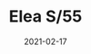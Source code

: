 ---
title: "Elea S/55"
image_primary: "img/ELEA_55_Suspension_Negro.jpg"
description: "ELEA%20collection%20is%20an%20absolutely%20contemporary%20and%20non-temporal%20product%A0because%20of%20its%20cylindrical%20and%20flat%20format.%20These%20products%20are%20made%20of%20polyurethane%20with%20a%20brilliant%20lacquered%A0finish.%20The%20dimming%20versions%20have%20been%20created%20to%20offer%20a%20greater%20sense%A0of%20comfort.%20Upper%20and%20bottom%20diffuser%20included.%20Elea%20collection%20is%20available%20in%20two%20sizes%20both%20for%20ceiling%20and%20pendant%A0version.%0A*Versi%F3n%20Led%20Dimmable%20Triac%20disponible%0A%0A"
designer: "Joana Bover"
tags: 
  - "Bover"
  - "Indoor"
  - "Ceiling"
  - "Pendant"
  - "Indoor Lamps"
href: "https://www.bover.es/en/lamp/elea-55-pendant/"
category: "indoor-lamps"
subtitle: ""
manufacturer: "Bover"
slug: "/manufacturers/bover/indoor-lamps/joana-bover-elea-s-55"
date: "2021-02-17"
---